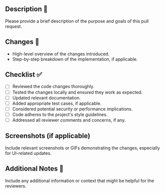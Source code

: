 ## Description 📝

Please provide a brief description of the purpose and goals of this pull request.

## Changes 💬

- High-level overview of the changes introduced.
- Step-by-step breakdown of the implementation, if applicable.

## Checklist ✅

- [ ] Reviewed the code changes thoroughly.
- [ ] Tested the changes locally and ensured they work as expected.
- [ ] Updated relevant documentation.
- [ ] Added appropriate test cases, if applicable.
- [ ] Considered potential security or performance implications.
- [ ] Code adheres to the project's style guidelines.
- [ ] Addressed all reviewer comments and concerns, if any.

## Screenshots (if applicable)

Include relevant screenshots or GIFs demonstrating the changes, especially for UI-related updates.

## Additional Notes 📒

Include any additional information or context that might be helpful for the reviewers.

